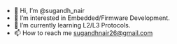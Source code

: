 - 👋 Hi, I’m @sugandh_nair
- 👀 I’m interested in Embedded/Firmware Development.
- 🌱 I’m currently learning L2/L3 Protocols.
- 📫 How to reach me sugandhnair26@gmail.com

<!---
sugandhnair/sugandhnair is a ✨ special ✨ repository because its `README.md` (this file) appears on your GitHub profile.
You can click the Preview link to take a look at your changes.
--->

